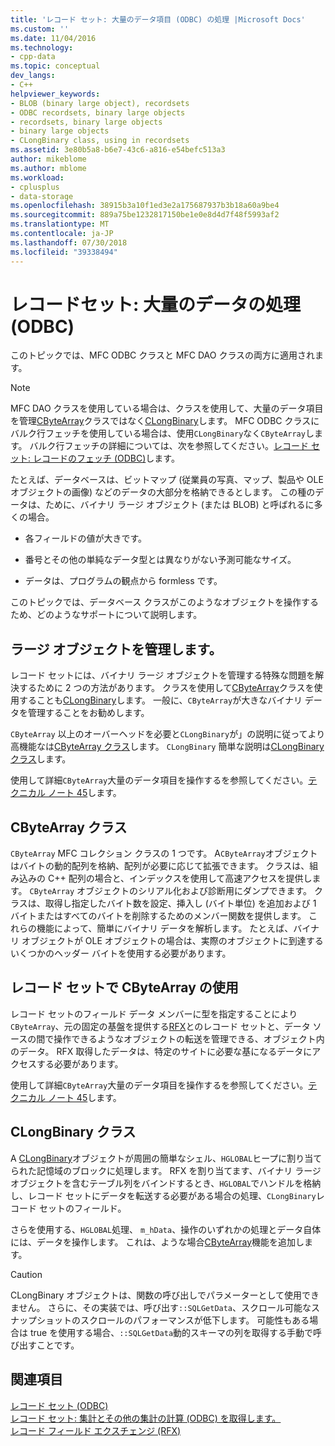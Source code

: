 ```yaml
---
title: 'レコード セット: 大量のデータ項目 (ODBC) の処理 |Microsoft Docs'
ms.custom: ''
ms.date: 11/04/2016
ms.technology:
- cpp-data
ms.topic: conceptual
dev_langs:
- C++
helpviewer_keywords:
- BLOB (binary large object), recordsets
- ODBC recordsets, binary large objects
- recordsets, binary large objects
- binary large objects
- CLongBinary class, using in recordsets
ms.assetid: 3e80b5a8-b6e7-43c6-a816-e54befc513a3
author: mikeblome
ms.author: mblome
ms.workload:
- cplusplus
- data-storage
ms.openlocfilehash: 38915b3a10f1ed3e2a175687937b3b18a60a9be4
ms.sourcegitcommit: 889a75be1232817150be1e0e8d4d7f48f5993af2
ms.translationtype: MT
ms.contentlocale: ja-JP
ms.lasthandoff: 07/30/2018
ms.locfileid: "39338494"
---
```

# <a name="recordset-working-with-large-data-items-odbc"></a>レコードセット: 大量のデータの処理 (ODBC)
このトピックでは、MFC ODBC クラスと MFC DAO クラスの両方に適用されます。  
  
> [!NOTE]
>  MFC DAO クラスを使用している場合は、クラスを使用して、大量のデータ項目を管理[CByteArray](../../mfc/reference/cbytearray-class.md)クラスではなく[CLongBinary](../../mfc/reference/clongbinary-class.md)します。 MFC ODBC クラスにバルク行フェッチを使用している場合は、使用`CLongBinary`なく`CByteArray`します。 バルク行フェッチの詳細については、次を参照してください。[レコード セット: レコードのフェッチ (ODBC)](../../data/odbc/recordset-fetching-records-in-bulk-odbc.md)します。  
  
 たとえば、データベースは、ビットマップ (従業員の写真、マップ、製品や OLE オブジェクトの画像) などのデータの大部分を格納できるとします。 この種のデータは、ために、バイナリ ラージ オブジェクト (または BLOB) と呼ばれるに多くの場合。  
  
-   各フィールドの値が大きです。  
  
-   番号とその他の単純なデータ型とは異なりがない予測可能なサイズ。  
  
-   データは、プログラムの観点から formless です。  
  
 このトピックでは、データベース クラスがこのようなオブジェクトを操作するため、どのようなサポートについて説明します。  
  
##  <a name="_core_managing_large_objects"></a> ラージ オブジェクトを管理します。  
 レコード セットには、バイナリ ラージ オブジェクトを管理する特殊な問題を解決するために 2 つの方法があります。 クラスを使用して[CByteArray](../../mfc/reference/cbytearray-class.md)クラスを使用することも[CLongBinary](../../mfc/reference/clongbinary-class.md)します。 一般に、`CByteArray`が大きなバイナリ データを管理することをお勧めします。  
  
 `CByteArray` 以上のオーバーヘッドを必要と`CLongBinary`が」の説明に従ってより高機能なは[CByteArray クラス](#_core_the_cbytearray_class)します。 `CLongBinary` 簡単な説明は[CLongBinary クラス](#_core_the_clongbinary_class)します。  
  
 使用して詳細`CByteArray`大量のデータ項目を操作するを参照してください。[テクニカル ノート 45](../../mfc/tn045-mfc-database-support-for-long-varchar-varbinary.md)します。  
  
##  <a name="_core_the_cbytearray_class"></a> CByteArray クラス  
 `CByteArray` MFC コレクション クラスの 1 つです。 A`CByteArray`オブジェクトはバイトの動的配列を格納、配列が必要に応じて拡張できます。 クラスは、組み込みの C++ 配列の場合と、インデックスを使用して高速アクセスを提供します。 `CByteArray` オブジェクトのシリアル化および診断用にダンプできます。 クラスは、取得し指定したバイト数を設定、挿入し (バイト単位) を追加および 1 バイトまたはすべてのバイトを削除するためのメンバー関数を提供します。 これらの機能によって、簡単にバイナリ データを解析します。 たとえば、バイナリ オブジェクトが OLE オブジェクトの場合は、実際のオブジェクトに到達するいくつかのヘッダー バイトを使用する必要があります。  
  
##  <a name="_core_using_cbytearray_in_recordsets"></a> レコード セットで CByteArray の使用  
 レコード セットのフィールド データ メンバーに型を指定することにより`CByteArray`、元の固定の基盤を提供する[RFX](../../data/odbc/record-field-exchange-rfx.md)とのレコード セットと、データ ソースの間で操作できるようなオブジェクトの転送を管理できる、オブジェクト内のデータ。 RFX 取得したデータは、特定のサイトに必要な基になるデータにアクセスする必要があります。  
  
 使用して詳細`CByteArray`大量のデータ項目を操作するを参照してください。[テクニカル ノート 45](../../mfc/tn045-mfc-database-support-for-long-varchar-varbinary.md)します。  
  
##  <a name="_core_the_clongbinary_class"></a> CLongBinary クラス  
 A [CLongBinary](../../mfc/reference/clongbinary-class.md)オブジェクトが周囲の簡単なシェル、`HGLOBAL`ヒープに割り当てられた記憶域のブロックに処理します。 RFX を割り当てます、バイナリ ラージ オブジェクトを含むテーブル列をバインドするとき、`HGLOBAL`でハンドルを格納し、レコード セットにデータを転送する必要がある場合の処理、`CLongBinary`レコード セットのフィールド。  
  
 さらを使用する、`HGLOBAL`処理、 `m_hData`、操作のいずれかの処理とデータ自体には、データを操作します。 これは、ような場合[CByteArray](../../mfc/reference/cbytearray-class.md)機能を追加します。  
  
> [!CAUTION]
>  CLongBinary オブジェクトは、関数の呼び出しでパラメーターとして使用できません。 さらに、その実装では、呼び出す`::SQLGetData`、スクロール可能なスナップショットのスクロールのパフォーマンスが低下します。 可能性もある場合は true を使用する場合、`::SQLGetData`動的スキーマの列を取得する手動で呼び出すことです。  
  
## <a name="see-also"></a>関連項目  
 [レコード セット (ODBC)](../../data/odbc/recordset-odbc.md)   
 [レコード セット: 集計とその他の集計の計算 (ODBC) を取得します。](../../data/odbc/recordset-obtaining-sums-and-other-aggregate-results-odbc.md)   
 [レコード フィールド エクスチェンジ (RFX)](../../data/odbc/record-field-exchange-rfx.md)